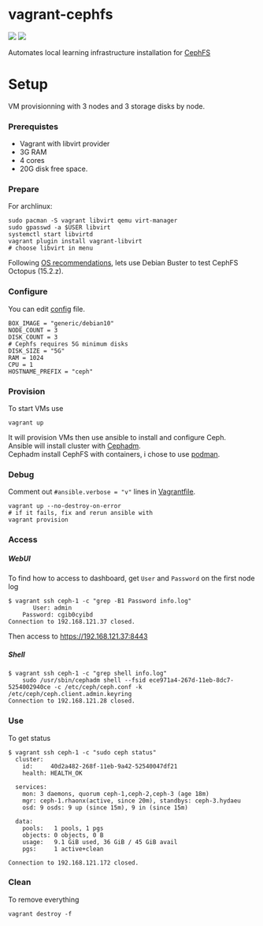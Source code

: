 # vagrant-cephfs

![](https://upload.wikimedia.org/wikipedia/commons/thumb/8/87/Vagrant.png/394px-Vagrant.png)
![](https://fr.wikipedia.org/wiki/Ceph#/media/Fichier:Ceph_Logo.png)

Automates local learning infrastructure installation for [CephFS](https://docs.ceph.com/en/latest/)

# Setup

VM provisionning with 3 nodes and 3 storage disks by node.  

### Prerequistes
- Vagrant with libvirt provider
- 3G RAM
- 4 cores
- 20G disk free space.  

### Prepare
For archlinux:  
```
sudo pacman -S vagrant libvirt qemu virt-manager
sudo gpasswd -a $USER libvirt
systemctl start libvirtd
vagrant plugin install vagrant-libvirt
# choose libvirt in menu
```
Following [OS recommendations](https://docs.ceph.com/en/latest/start/os-recommendations/), lets use Debian Buster to test CephFS Octopus (15.2.z).  

### Configure
You can edit [config](config) file.
```
BOX_IMAGE = "generic/debian10"
NODE_COUNT = 3
DISK_COUNT = 3
# Cephfs requires 5G minimum disks
DISK_SIZE = "5G"
RAM = 1024
CPU = 1
HOSTNAME_PREFIX = "ceph"
```

### Provision

To start VMs use
```
vagrant up
```
It will provision VMs then use ansible to install and configure Ceph.  
Ansible will install cluster with [Cephadm](https://docs.ceph.com/en/latest/cephadm/install/).  
Cephadm install CephFS with containers, i chose to use [podman](https://podman.io/).  

### Debug

Comment out ``#ansible.verbose = "v"`` lines in [Vagrantfile](Vagrantfile).  
```
vagrant up --no-destroy-on-error
# if it fails, fix and rerun ansible with
vagrant provision
```

### Access

##### WebUI
To find how to access to dashboard, get ``User`` and ``Password`` on the first node log  
```
$ vagrant ssh ceph-1 -c "grep -B1 Password info.log"
	   User: admin
	Password: cgib0cyibd
Connection to 192.168.121.37 closed.
```
Then access to https://192.168.121.37:8443

##### Shell
```
$ vagrant ssh ceph-1 -c "grep shell info.log"
	sudo /usr/sbin/cephadm shell --fsid ece971a4-267d-11eb-8dc7-5254002940ce -c /etc/ceph/ceph.conf -k /etc/ceph/ceph.client.admin.keyring
Connection to 192.168.121.28 closed.
```

### Use
To get status
```
$ vagrant ssh ceph-1 -c "sudo ceph status"
  cluster:
    id:     40d2a482-268f-11eb-9a42-52540047df21
    health: HEALTH_OK
 
  services:
    mon: 3 daemons, quorum ceph-1,ceph-2,ceph-3 (age 18m)
    mgr: ceph-1.rhaonx(active, since 20m), standbys: ceph-3.hydaeu
    osd: 9 osds: 9 up (since 15m), 9 in (since 15m)
 
  data:
    pools:   1 pools, 1 pgs
    objects: 0 objects, 0 B
    usage:   9.1 GiB used, 36 GiB / 45 GiB avail
    pgs:     1 active+clean
 
Connection to 192.168.121.172 closed.
```

### Clean
To remove everything
```
vagrant destroy -f
```
